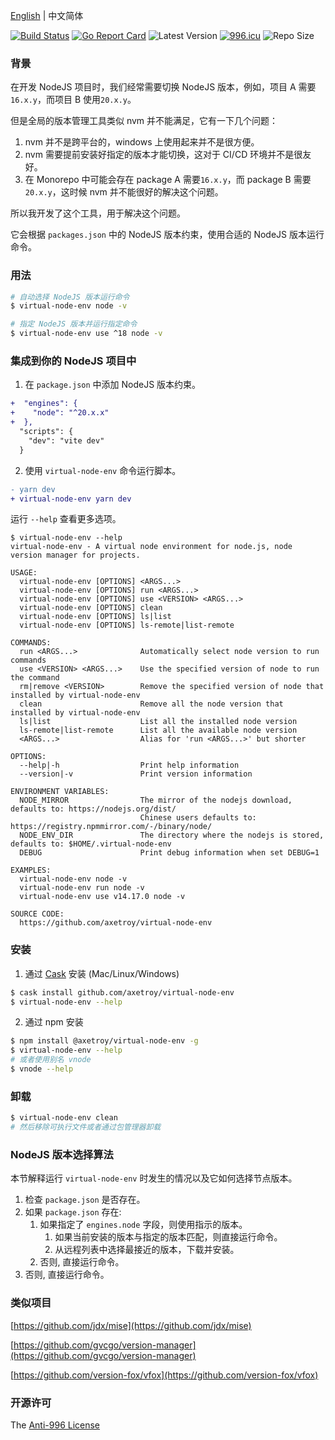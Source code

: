 [English](README.md) | 中文简体

[![Build Status](https://github.com/axetroy/virtual-node-env/workflows/ci/badge.svg)](https://github.com/axetroy/virtual-node-env/actions)
[![Go Report Card](https://goreportcard.com/badge/github.com/axetroy/virtual-node-env)](https://goreportcard.com/report/github.com/axetroy/virtual-node-env)
![Latest Version](https://img.shields.io/github/v/release/axetroy/virtual-node-env.svg)
[![996.icu](https://img.shields.io/badge/link-996.icu-red.svg)](https://996.icu)
![Repo Size](https://img.shields.io/github/repo-size/axetroy/virtual-node-env.svg)

### 背景

在开发 NodeJS 项目时，我们经常需要切换 NodeJS 版本，例如，项目 A 需要`16.x.y`，而项目 B 使用`20.x.y`。

但是全局的版本管理工具类似 nvm 并不能满足，它有一下几个问题：

1. nvm 并不是跨平台的，windows 上使用起来并不是很方便。
2. nvm 需要提前安装好指定的版本才能切换，这对于 CI/CD 环境并不是很友好。
3. 在 Monorepo 中可能会存在 package A 需要`16.x.y`，而 package B 需要`20.x.y`，这时候 nvm 并不能很好的解决这个问题。

所以我开发了这个工具，用于解决这个问题。

它会根据 `packages.json` 中的 NodeJS 版本约束，使用合适的 NodeJS 版本运行命令。

### 用法

```bash
# 自动选择 NodeJS 版本运行命令
$ virtual-node-env node -v

# 指定 NodeJS 版本并运行指定命令
$ virtual-node-env use ^18 node -v
```

### 集成到你的 NodeJS 项目中

1. 在 `package.json` 中添加 NodeJS 版本约束。

```diff
+  "engines": {
+    "node": "^20.x.x"
+  },
  "scripts": {
    "dev": "vite dev"
  }
```

2. 使用 `virtual-node-env` 命令运行脚本。

```diff
- yarn dev
+ virtual-node-env yarn dev
```

运行 `--help` 查看更多选项。

```
$ virtual-node-env --help
virtual-node-env - A virtual node environment for node.js, node version manager for projects.

USAGE:
  virtual-node-env [OPTIONS] <ARGS...>
  virtual-node-env [OPTIONS] run <ARGS...>
  virtual-node-env [OPTIONS] use <VERSION> <ARGS...>
  virtual-node-env [OPTIONS] clean
  virtual-node-env [OPTIONS] ls|list
  virtual-node-env [OPTIONS] ls-remote|list-remote

COMMANDS:
  run <ARGS...>              Automatically select node version to run commands
  use <VERSION> <ARGS...>    Use the specified version of node to run the command
  rm|remove <VERSION>        Remove the specified version of node that installed by virtual-node-env
  clean                      Remove all the node version that installed by virtual-node-env
  ls|list                    List all the installed node version
  ls-remote|list-remote      List all the available node version
  <ARGS...>                  Alias for 'run <ARGS...>' but shorter

OPTIONS:
  --help|-h                  Print help information
  --version|-v               Print version information

ENVIRONMENT VARIABLES:
  NODE_MIRROR                The mirror of the nodejs download, defaults to: https://nodejs.org/dist/
                             Chinese users defaults to: https://registry.npmmirror.com/-/binary/node/
  NODE_ENV_DIR               The directory where the nodejs is stored, defaults to: $HOME/.virtual-node-env
  DEBUG                      Print debug information when set DEBUG=1

EXAMPLES:
  virtual-node-env node -v
  virtual-node-env run node -v
  virtual-node-env use v14.17.0 node -v

SOURCE CODE:
  https://github.com/axetroy/virtual-node-env
```

### 安装

1. 通过 [Cask](https://github.com/cask-pkg/cask.rs) 安装 (Mac/Linux/Windows)

```bash
$ cask install github.com/axetroy/virtual-node-env
$ virtual-node-env --help
```

2. 通过 npm 安装

```sh
$ npm install @axetroy/virtual-node-env -g
$ virtual-node-env --help
# 或者使用别名 vnode
$ vnode --help
```

### 卸载

```bash
$ virtual-node-env clean
# 然后移除可执行文件或者通过包管理器卸载
```

### NodeJS 版本选择算法

本节解释运行 `virtual-node-env` 时发生的情况以及它如何选择节点版本。

1. 检查 `package.json` 是否存在。
2. 如果 `package.json` 存在:
   1. 如果指定了 `engines.node` 字段，则使用指示的版本。
      1. 如果当前安装的版本与指定的版本匹配，则直接运行命令。
      2. 从远程列表中选择最接近的版本，下载并安装。
   2. 否则, 直接运行命令。
3. 否则, 直接运行命令。

### 类似项目

[https://github.com/jdx/mise](https://github.com/jdx/mise)

[https://github.com/gvcgo/version-manager](https://github.com/gvcgo/version-manager)

[https://github.com/version-fox/vfox](https://github.com/version-fox/vfox)

### 开源许可

The [Anti-996 License](LICENSE)
